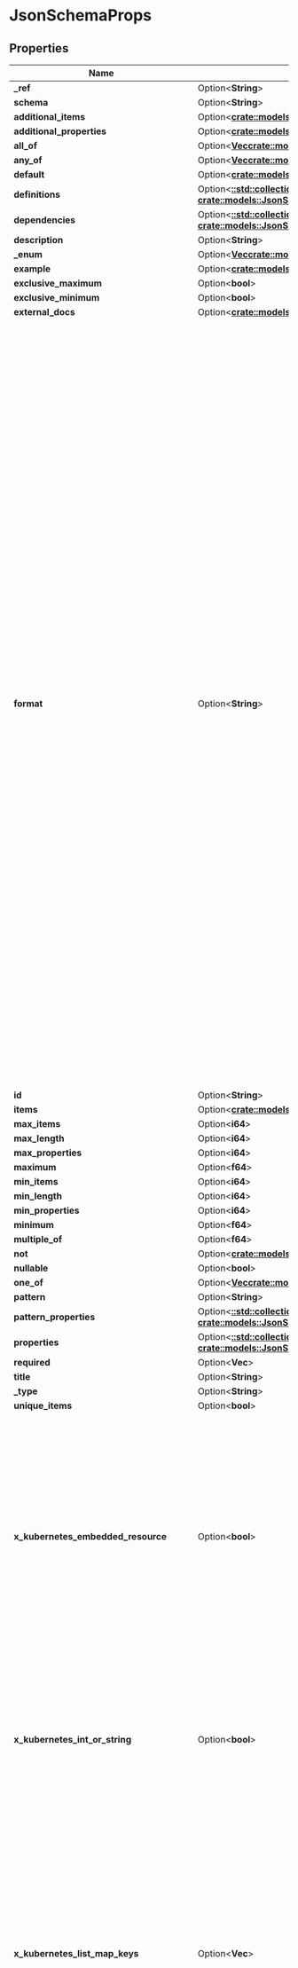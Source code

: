 # JsonSchemaProps

## Properties

Name | Type | Description | Notes
------------ | ------------- | ------------- | -------------
**_ref** | Option<**String**> |  | [optional]
**schema** | Option<**String**> |  | [optional]
**additional_items** | Option<[**crate::models::JsonSchemaPropsOrBool**](JSONSchemaPropsOrBool.md)> |  | [optional]
**additional_properties** | Option<[**crate::models::JsonSchemaPropsOrBool**](JSONSchemaPropsOrBool.md)> |  | [optional]
**all_of** | Option<[**Vec<crate::models::JsonSchemaProps>**](JSONSchemaProps.md)> |  | [optional]
**any_of** | Option<[**Vec<crate::models::JsonSchemaProps>**](JSONSchemaProps.md)> |  | [optional]
**default** | Option<[**crate::models::Json**](JSON.md)> |  | [optional]
**definitions** | Option<[**::std::collections::HashMap<String, crate::models::JsonSchemaProps>**](JSONSchemaProps.md)> |  | [optional]
**dependencies** | Option<[**::std::collections::HashMap<String, crate::models::JsonSchemaPropsOrStringArray>**](JSONSchemaPropsOrStringArray.md)> |  | [optional]
**description** | Option<**String**> |  | [optional]
**_enum** | Option<[**Vec<crate::models::Json>**](JSON.md)> |  | [optional]
**example** | Option<[**crate::models::Json**](JSON.md)> |  | [optional]
**exclusive_maximum** | Option<**bool**> |  | [optional]
**exclusive_minimum** | Option<**bool**> |  | [optional]
**external_docs** | Option<[**crate::models::ExternalDocumentation**](ExternalDocumentation.md)> |  | [optional]
**format** | Option<**String**> | format is an OpenAPI v3 format string. Unknown formats are ignored. The following formats are validated:  bsonobjectid: a bson object ID, i.e. a 24 characters hex string uri: an URI as parsed by Golang net/url.ParseRequestURI email: an email address as parsed by Golang net/mail.ParseAddress hostname: a valid representation for an Internet host name, as defined by RFC 1034, section 3.1 [RFC1034]. ipv4: an IPv4 IP as parsed by Golang net.ParseIP ipv6: an IPv6 IP as parsed by Golang net.ParseIP cidr: a CIDR as parsed by Golang net.ParseCIDR mac: a MAC address as parsed by Golang net.ParseMAC uuid: an UUID that allows uppercase defined by the regex (?i)^[0-9a-f]{8}-?[0-9a-f]{4}-?[0-9a-f]{4}-?[0-9a-f]{4}-?[0-9a-f]{12}$ uuid3: an UUID3 that allows uppercase defined by the regex (?i)^[0-9a-f]{8}-?[0-9a-f]{4}-?3[0-9a-f]{3}-?[0-9a-f]{4}-?[0-9a-f]{12}$ uuid4: an UUID4 that allows uppercase defined by the regex (?i)^[0-9a-f]{8}-?[0-9a-f]{4}-?4[0-9a-f]{3}-?[89ab][0-9a-f]{3}-?[0-9a-f]{12}$ uuid5: an UUID5 that allows uppercase defined by the regex (?i)^[0-9a-f]{8}-?[0-9a-f]{4}-?5[0-9a-f]{3}-?[89ab][0-9a-f]{3}-?[0-9a-f]{12}$ isbn: an ISBN10 or ISBN13 number string like \"0321751043\" or \"978-0321751041\" isbn10: an ISBN10 number string like \"0321751043\" isbn13: an ISBN13 number string like \"978-0321751041\" creditcard: a credit card number defined by the regex ^(?:4[0-9]{12}(?:[0-9]{3})?|5[1-5][0-9]{14}|6(?:011|5[0-9][0-9])[0-9]{12}|3[47][0-9]{13}|3(?:0[0-5]|[68][0-9])[0-9]{11}|(?:2131|1800|35\\\\d{3})\\\\d{11})$ with any non digit characters mixed in ssn: a U.S. social security number following the regex ^\\\\d{3}[- ]?\\\\d{2}[- ]?\\\\d{4}$ hexcolor: an hexadecimal color code like \"#FFFFFF: following the regex ^#?([0-9a-fA-F]{3}|[0-9a-fA-F]{6})$ rgbcolor: an RGB color code like rgb like \"rgb(255,255,2559\" byte: base64 encoded binary data password: any kind of string date: a date string like \"2006-01-02\" as defined by full-date in RFC3339 duration: a duration string like \"22 ns\" as parsed by Golang time.ParseDuration or compatible with Scala duration format datetime: a date time string like \"2014-12-15T19:30:20.000Z\" as defined by date-time in RFC3339. | [optional]
**id** | Option<**String**> |  | [optional]
**items** | Option<[**crate::models::JsonSchemaPropsOrArray**](JSONSchemaPropsOrArray.md)> |  | [optional]
**max_items** | Option<**i64**> |  | [optional]
**max_length** | Option<**i64**> |  | [optional]
**max_properties** | Option<**i64**> |  | [optional]
**maximum** | Option<**f64**> |  | [optional]
**min_items** | Option<**i64**> |  | [optional]
**min_length** | Option<**i64**> |  | [optional]
**min_properties** | Option<**i64**> |  | [optional]
**minimum** | Option<**f64**> |  | [optional]
**multiple_of** | Option<**f64**> |  | [optional]
**not** | Option<[**crate::models::JsonSchemaProps**](JSONSchemaProps.md)> |  | [optional]
**nullable** | Option<**bool**> |  | [optional]
**one_of** | Option<[**Vec<crate::models::JsonSchemaProps>**](JSONSchemaProps.md)> |  | [optional]
**pattern** | Option<**String**> |  | [optional]
**pattern_properties** | Option<[**::std::collections::HashMap<String, crate::models::JsonSchemaProps>**](JSONSchemaProps.md)> |  | [optional]
**properties** | Option<[**::std::collections::HashMap<String, crate::models::JsonSchemaProps>**](JSONSchemaProps.md)> |  | [optional]
**required** | Option<**Vec<String>**> |  | [optional]
**title** | Option<**String**> |  | [optional]
**_type** | Option<**String**> |  | [optional]
**unique_items** | Option<**bool**> |  | [optional]
**x_kubernetes_embedded_resource** | Option<**bool**> | x-kubernetes-embedded-resource defines that the value is an embedded Kubernetes runtime.Object, with TypeMeta and ObjectMeta. The type must be object. It is allowed to further restrict the embedded object. kind, apiVersion and metadata are validated automatically. x-kubernetes-preserve-unknown-fields is allowed to be true, but does not have to be if the object is fully specified (up to kind, apiVersion, metadata). | [optional]
**x_kubernetes_int_or_string** | Option<**bool**> | x-kubernetes-int-or-string specifies that this value is either an integer or a string. If this is true, an empty type is allowed and type as child of anyOf is permitted if following one of the following patterns:  1) anyOf: type: integer type: string 2) allOf: anyOf: type: integer type: string ... zero or more | [optional]
**x_kubernetes_list_map_keys** | Option<**Vec<String>**> | x-kubernetes-list-map-keys annotates an array with the x-kubernetes-list-type `map` by specifying the keys used as the index of the map.  This tag MUST only be used on lists that have the \"x-kubernetes-list-type\" extension set to \"map\". Also, the values specified for this attribute must be a scalar typed field of the child structure (no nesting is supported).  The properties specified must either be required or have a default value, to ensure those properties are present for all list items.  +optional | [optional]
**x_kubernetes_list_type** | Option<**String**> | x-kubernetes-list-type annotates an array to further describe its topology. This extension must only be used on lists and may have 3 possible values:  1) `atomic`: the list is treated as a single entity, like a scalar. Atomic lists will be entirely replaced when updated. This extension may be used on any type of list (struct, scalar, ...). 2) `set`: Sets are lists that must not have multiple items with the same value. Each value must be a scalar, an object with x-kubernetes-map-type `atomic` or an array with x-kubernetes-list-type `atomic`. 3) `map`: These lists are like maps in that their elements have a non-index key used to identify them. Order is preserved upon merge. The map tag must only be used on a list with elements of type object. Defaults to atomic for arrays. +optional | [optional]
**x_kubernetes_map_type** | Option<**String**> | x-kubernetes-map-type annotates an object to further describe its topology. This extension must only be used when type is object and may have 2 possible values:  1) `granular`: These maps are actual maps (key-value pairs) and each fields are independent from each other (they can each be manipulated by separate actors). This is the default behaviour for all maps. 2) `atomic`: the list is treated as a single entity, like a scalar. Atomic maps will be entirely replaced when updated. +optional | [optional]
**x_kubernetes_preserve_unknown_fields** | Option<**bool**> | x-kubernetes-preserve-unknown-fields stops the API server decoding step from pruning fields which are not specified in the validation schema. This affects fields recursively, but switches back to normal pruning behaviour if nested properties or additionalProperties are specified in the schema. This can either be true or undefined. False is forbidden. | [optional]
**x_kubernetes_validations** | Option<[**Vec<crate::models::ValidationRule>**](ValidationRule.md)> |  | [optional]

[[Back to Model list]](../README.md#documentation-for-models) [[Back to API list]](../README.md#documentation-for-api-endpoints) [[Back to README]](../README.md)


